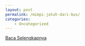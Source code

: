 ```yaml
---
layout: post
permalink: /mimpi-jatuh-dari-bus/
categories:
    - Uncategorized
---
```


[Baca Selengkapnya](/09)